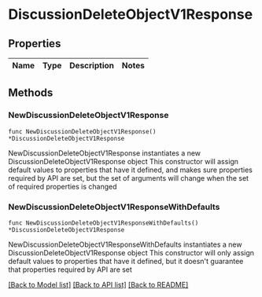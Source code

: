 # DiscussionDeleteObjectV1Response

## Properties

Name | Type | Description | Notes
------------ | ------------- | ------------- | -------------

## Methods

### NewDiscussionDeleteObjectV1Response

`func NewDiscussionDeleteObjectV1Response() *DiscussionDeleteObjectV1Response`

NewDiscussionDeleteObjectV1Response instantiates a new DiscussionDeleteObjectV1Response object
This constructor will assign default values to properties that have it defined,
and makes sure properties required by API are set, but the set of arguments
will change when the set of required properties is changed

### NewDiscussionDeleteObjectV1ResponseWithDefaults

`func NewDiscussionDeleteObjectV1ResponseWithDefaults() *DiscussionDeleteObjectV1Response`

NewDiscussionDeleteObjectV1ResponseWithDefaults instantiates a new DiscussionDeleteObjectV1Response object
This constructor will only assign default values to properties that have it defined,
but it doesn't guarantee that properties required by API are set


[[Back to Model list]](../README.md#documentation-for-models) [[Back to API list]](../README.md#documentation-for-api-endpoints) [[Back to README]](../README.md)



